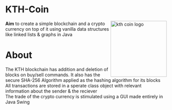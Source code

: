 # KTH-Coin

<img align=right alt="kth coin logo" width="175px" src="https://user-images.githubusercontent.com/84141920/199963035-55673cc0-d085-4722-96b2-b47b7f52dbd6.png"/>    
  
 
**Aim** to create a simple blockchain and a crypto currency on top of it using vanilla data structures like linked lists & graphs in Java  

# About
The KTH blockchain has addition and deletion of blocks on buy/sell commands. It also has the secure SHA-256 Algorithm applied as the hashing algorithm for its blocks  
All transactions are stored in a sperate class object with relevant information about the sender & the reciever  
The trade of the crypto currency is stimulated using a GUI made entirely in Java Swing  
